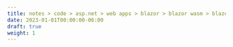 ```yaml
---
title: notes > code > asp.net > web apps > blazor > blazor wasm > blazor wasm pwa
date: 2023-01-01T00:00:00-06:00
draft: true
weight: 1
---
```



